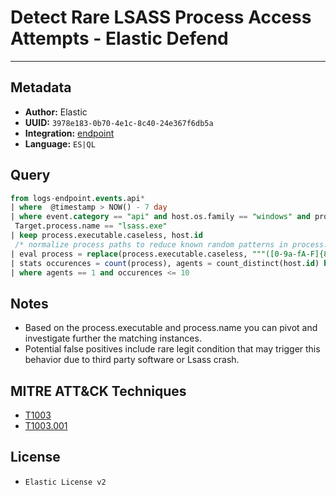 # Detect Rare LSASS Process Access Attempts - Elastic Defend

---

## Metadata

- **Author:** Elastic
- **UUID:** `3978e183-0b70-4e1c-8c40-24e367f6db5a`
- **Integration:** [endpoint](https://docs.elastic.co/integrations/endpoint)
- **Language:** `ES|QL`

## Query

```sql
from logs-endpoint.events.api*
| where  @timestamp > NOW() - 7 day
| where event.category == "api" and host.os.family == "windows" and process.Ext.api.name in ("OpenProcess", "OpenThread", "ReadProcessMemory") and
 Target.process.name == "lsass.exe"
| keep process.executable.caseless, host.id
 /* normalize process paths to reduce known random patterns in process.executable */
| eval process = replace(process.executable.caseless, """([0-9a-fA-F]{8}-[0-9a-fA-F]{4}-[0-9a-fA-F]{4}-[0-9a-fA-F]{4}-[0-9a-fA-F]{12}|ns[a-z][A-Z0-9]{3,4}\.tmp|DX[A-Z0-9]{3,4}\.tmp|7z[A-Z0-9]{3,5}\.tmp|[0-9\.\-\_]{3,})""", "")
| stats occurences = count(process), agents = count_distinct(host.id) by process
| where agents == 1 and occurences <= 10
```

## Notes

- Based on the process.executable and process.name you can pivot and investigate further the matching instances.
- Potential false positives include rare legit condition that may trigger this behavior due to third party software or Lsass crash.
## MITRE ATT&CK Techniques

- [T1003](https://attack.mitre.org/techniques/T1003)
- [T1003.001](https://attack.mitre.org/techniques/T1003/001)

## License

- `Elastic License v2`
